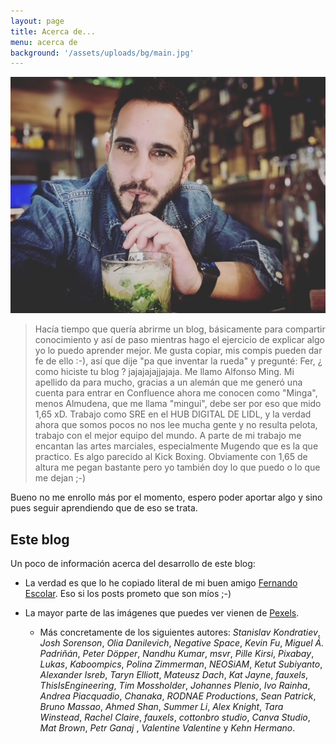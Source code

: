 ```yaml
---
layout: page
title: Acerca de...
menu: acerca de
background: '/assets/uploads/bg/main.jpg'
---
```


<img src="/assets/uploads/foto.jpg" class="avatar" alt="Alfonso" />

> Hacía tiempo que quería abrirme un blog, básicamente para compartir conocimiento y así de paso mientras hago el ejercicio de explicar algo yo lo puedo aprender mejor. Me gusta copiar, mis compis pueden dar fe de ello :-), así que dije "pa que inventar la rueda" y
pregunté: Fer, ¿ como hiciste tu blog ? jajajajajjajaja.
Me llamo Alfonso Ming. Mi apellido da para mucho, gracias a un alemán que me generó una cuenta para entrar en Confluence ahora me conocen como "Minga", menos Almudena, que me llama "mingui", debe ser por eso que mido 1,65 xD.
Trabajo como SRE en el HUB DIGITAL DE LIDL, y la verdad ahora que somos pocos no nos lee mucha gente y no resulta pelota, trabajo con el mejor equipo del mundo.
A parte de mi trabajo me encantan las artes marciales, especialmente Mugendo que es la que practico. Es algo parecido al Kick Boxing. Obviamente con 1,65 de altura me pegan bastante pero yo también doy lo que puedo o lo que me dejan ;-)

Bueno no me enrollo más por el momento, espero poder aportar algo y sino pues seguir aprendiendo que de eso se trata.

## Este blog

Un poco de información acerca del desarrollo de este blog:

* La verdad es que lo he copiado literal de mi buen amigo [Fernando Escolar](https://github.com/fernandoescolar). Eso si los posts prometo que son míos ;-)

* La mayor parte de las imágenes que puedes ver vienen de [Pexels](https://www.pexels.com/).
   - Más concretamente de los siguientes autores: *Stanislav Kondratiev*, *Josh Sorenson*, *Olia Danilevich*, *Negative Space*, *Kevin Fu*, *Miguel Á. Padriñán*, *Peter Döpper*, *Nandhu Kumar*, *msvr*, *Pille Kirsi*, *Pixabay*, *Lukas*, *Kaboompics*, *Polina Zimmerman*, *NEOSiAM*, *Ketut Subiyanto*, *Alexander Isreb*, *Taryn Elliott*, *Mateusz Dach*, *Kat Jayne*, *fauxels*, *ThisIsEngineering*, *Tim Mossholder*, *Johannes Plenio*, *Ivo Rainha*, *Andrea Piacquadio*, *Chanaka*, *RODNAE Productions*, *Sean Patrick*, *Bruno Massao*, *Ahmed Shan*, *Summer Li*, *Alex Knight*, *Tara Winstead*, *Rachel Claire*, *fauxels*, *cottonbro studio*, *Canva Studio*, *Mat Brown*, *Petr Ganaj*
, *Valentine Valentine* y *Kehn Hermano*.

